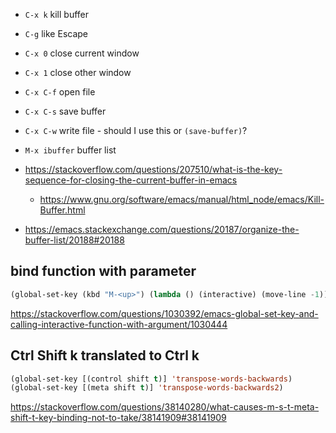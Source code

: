 - `C-x k` kill buffer
- `C-g` like Escape
- `C-x 0` close current window
- `C-x 1` close other window
- `C-x C-f` open file
- `C-x C-s` save buffer
- `C-x C-w` write file - should I use this or `(save-buffer)`?
- `M-x ibuffer` buffer list

- https://stackoverflow.com/questions/207510/what-is-the-key-sequence-for-closing-the-current-buffer-in-emacs
  - https://www.gnu.org/software/emacs/manual/html_node/emacs/Kill-Buffer.html
- https://emacs.stackexchange.com/questions/20187/organize-the-buffer-list/20188#20188

## bind function with parameter

```lisp
(global-set-key (kbd "M-<up>") (lambda () (interactive) (move-line -1)))
```

https://stackoverflow.com/questions/1030392/emacs-global-set-key-and-calling-interactive-function-with-argument/1030444

## Ctrl Shift k translated to Ctrl k

```lisp
(global-set-key [(control shift t)] 'transpose-words-backwards)
(global-set-key [(meta shift t)] 'transpose-words-backwards2)
```

https://stackoverflow.com/questions/38140280/what-causes-m-s-t-meta-shift-t-key-binding-not-to-take/38141909#38141909
